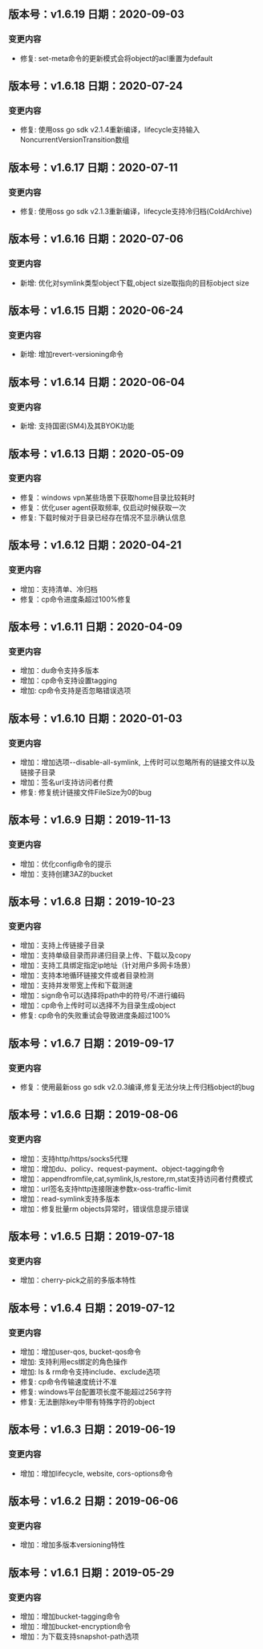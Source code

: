 ## 版本号：v1.6.19 日期：2020-09-03
### 变更内容
 - 修复: set-meta命令的更新模式会将object的acl重置为default

## 版本号：v1.6.18 日期：2020-07-24
### 变更内容
 - 修复: 使用oss go sdk v2.1.4重新编译，lifecycle支持输入NoncurrentVersionTransition数组

## 版本号：v1.6.17 日期：2020-07-11
### 变更内容
 - 修复: 使用oss go sdk v2.1.3重新编译，lifecycle支持冷归档(ColdArchive)
 
## 版本号：v1.6.16 日期：2020-07-06
### 变更内容
 - 新增: 优化对symlink类型object下载,object size取指向的目标object size

## 版本号：v1.6.15 日期：2020-06-24
### 变更内容
 - 新增: 增加revert-versioning命令

## 版本号：v1.6.14 日期：2020-06-04
### 变更内容
 - 新增: 支持国密(SM4)及其BYOK功能
 
## 版本号：v1.6.13 日期：2020-05-09
### 变更内容
 - 修复：windows vpn某些场景下获取home目录比较耗时
 - 修复：优化user agent获取频率, 仅启动时候获取一次
 - 修复: 下载时候对于目录已经存在情况不显示确认信息
 
## 版本号：v1.6.12 日期：2020-04-21
### 变更内容
 - 增加：支持清单、冷归档
 - 修复：cp命令进度条超过100%修复

## 版本号：v1.6.11 日期：2020-04-09
### 变更内容
 - 增加：du命令支持多版本
 - 增加：cp命令支持设置tagging
 - 增加: cp命令支持是否忽略错误选项

## 版本号：v1.6.10 日期：2020-01-03
### 变更内容
 - 增加：增加选项--disable-all-symlink, 上传时可以忽略所有的链接文件以及链接子目录
 - 增加：签名url支持访问者付费
 - 修复: 修复统计链接文件FileSize为0的bug
 

## 版本号：v1.6.9 日期：2019-11-13
### 变更内容
 - 增加：优化config命令的提示
 - 增加：支持创建3AZ的bucket

## 版本号：v1.6.8 日期：2019-10-23
### 变更内容
 - 增加：支持上传链接子目录
 - 增加：支持单级目录而非递归目录上传、下载以及copy
 - 增加：支持工具绑定指定ip地址（针对用户多网卡场景）
 - 增加：支持本地循环链接文件或者目录检测
 - 增加：支持并发带宽上传和下载测速
 - 增加：sign命令可以选择将path中的符号/不进行编码
 - 增加：cp命令上传时可以选择不为目录生成object
 - 修复: cp命令的失败重试会导致进度条超过100%
 
## 版本号：v1.6.7 日期：2019-09-17
### 变更内容
 - 修复：使用最新oss go sdk v2.0.3编译,修复无法分块上传归档object的bug
 
## 版本号：v1.6.6 日期：2019-08-06
### 变更内容
 - 增加：支持http/https/socks5代理
 - 增加：增加du、policy、request-payment、object-tagging命令
 - 增加：appendfromfile,cat,symlink,ls,restore,rm,stat支持访问者付费模式
 - 增加：url签名支持http连接限速参数x-oss-traffic-limit
 - 增加：read-symlink支持多版本
 - 增加：修复批量rm objects异常时，错误信息提示错误
 
## 版本号：v1.6.5 日期：2019-07-18
### 变更内容
 - 增加：cherry-pick之前的多版本特性

## 版本号：v1.6.4 日期：2019-07-12
### 变更内容
 - 增加：增加user-qos, bucket-qos命令
 - 增加: 支持利用ecs绑定的角色操作
 - 增加: ls & rm命令支持include、exclude选项
 - 修复: cp命令传输速度统计不准
 - 修复: windows平台配置项长度不能超过256字符
 - 修复: 无法删除key中带有特殊字符的object
 
## 版本号：v1.6.3 日期：2019-06-19
### 变更内容
 - 增加：增加lifecycle, website, cors-options命令

## 版本号：v1.6.2 日期：2019-06-06
### 变更内容
 - 增加：增加多版本versioning特性
 
## 版本号：v1.6.1 日期：2019-05-29
### 变更内容
 - 增加：增加bucket-tagging命令
 - 增加：增加bucket-encryption命令
 - 增加：为下载支持snapshot-path选项
